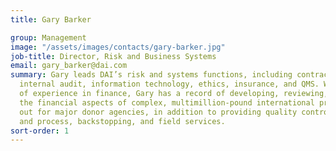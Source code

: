 ```yaml
---
title: Gary Barker

group: Management
image: "/assets/images/contacts/gary-barker.jpg"
job-title: Director, Risk and Business Systems
email: gary_barker@dai.com
summary: Gary leads DAI’s risk and systems functions, including contracting, compliance,
  internal audit, information technology, ethics, insurance, and QMS. With 25 years
  of experience in finance, Gary has a record of developing, reviewing, and auditing
  the financial aspects of complex, multimillion-pound international projects carried
  out for major donor agencies, in addition to providing quality control, systems
  and process, backstopping, and field services.
sort-order: 1
---
```



